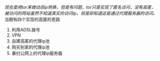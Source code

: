 *现在是用tor来做动态ip转换，但是有问题，tor只是实现了匿名访问，没有高匿，被访问的网站虽然不知道真实的访问ip，但是却知道这是通过代理服务器的访问。*
当期有四个实现的高匿的思路
1. 利用ADSL拨号
2. VPN
3. 自建高匿的代理ip池
4. 购买别家的代理ip池
5. 暴扫公网上的代理ip服务器
